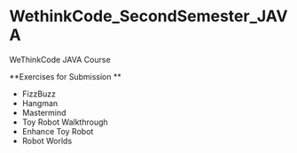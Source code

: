 # WethinkCode_SecondSemester_JAVA
WeThinkCode JAVA Course

**Exercises for Submission **  
-  FizzBuzz  
-  Hangman  
-  Mastermind  
-  Toy Robot Walkthrough  
-  Enhance Toy Robot  
-  Robot Worlds  
